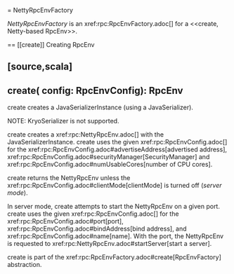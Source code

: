 = NettyRpcEnvFactory

*NettyRpcEnvFactory* is an xref:rpc:RpcEnvFactory.adoc[] for a <<create, Netty-based RpcEnv>>.

== [[create]] Creating RpcEnv

[source,scala]
----
create(
  config: RpcEnvConfig): RpcEnv
----

create creates a JavaSerializerInstance (using a JavaSerializer).

NOTE: KryoSerializer is not supported.

create creates a xref:rpc:NettyRpcEnv.adoc[] with the JavaSerializerInstance. create uses the given xref:rpc:RpcEnvConfig.adoc[] for the xref:rpc:RpcEnvConfig.adoc#advertiseAddress[advertised address], xref:rpc:RpcEnvConfig.adoc#securityManager[SecurityManager] and xref:rpc:RpcEnvConfig.adoc#numUsableCores[number of CPU cores].

create returns the NettyRpcEnv unless the xref:rpc:RpcEnvConfig.adoc#clientMode[clientMode] is turned off (_server mode_).

In server mode, create attempts to start the NettyRpcEnv on a given port. create uses the given xref:rpc:RpcEnvConfig.adoc[] for the xref:rpc:RpcEnvConfig.adoc#port[port], xref:rpc:RpcEnvConfig.adoc#bindAddress[bind address], and xref:rpc:RpcEnvConfig.adoc#name[name]. With the port, the NettyRpcEnv is requested to xref:rpc:NettyRpcEnv.adoc#startServer[start a server].

create is part of the xref:rpc:RpcEnvFactory.adoc#create[RpcEnvFactory] abstraction.
